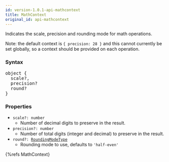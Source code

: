 ```yaml
---
id: version-1.0.1-api-mathcontext
title: MathContext
original_id: api-mathcontext
---
```


Indicates the scale, precision and rounding mode for math operations.

Note: the default context is `{ precision: 28 }` and this cannot currently be set globally, so a context should be provided on each operation.

### Syntax

<pre class="syntax">
object {
  scale?,
  precision?
  round?
}
</pre>

### Properties
  - <code class="def">scale?: <span>number</span></code>
    - Number of decimal digits to preserve in the result.
  - <code class="def">precision?: <span>number</span></code>
    - Number of total digits (integer and decimal) to preserve in the result.
  - <code class="def">round?: <span>[RoundingModeType](api-roundingmodetype.html)</span></code>
    - Rounding mode to use, defaults to `'half-even'`

{%refs MathContext}
